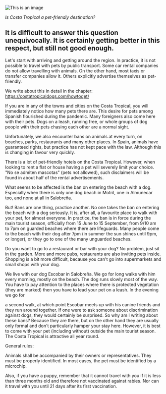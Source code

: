 
![This is an image](/img/salza.jpg)

*Is Costa Tropical a pet-friendly destination?*

## It is difficult to answer this question unequivocally. It is certainly getting better in this respect, but still not good enough. ##

Let's start with arriving and getting around the region. In practice, it is not possible to travel with pets by
public transport. Some car rental companies do not allow travelling with animals. On the other hand, most
taxis or transfer companies allow it. Others explicitly advertise themselves as pet-friendly. 

We write about this in detail in the chapter:
https://costatropicaldogs.com/howtoget/



If you are in any of the towns and cities on the Costa Tropical, you will immediately notice how many
pets there are. This desire for pets among Spanish flourished during the pandemic. Many foreigners also
come here with their pets. Dogs on a leash, running free, or whole groups of dog people with their pets
chasing each other are a normal sight.

Unfortunately, we also encounter bans on animals at every turn, on beaches, parks, restaurants and many
other places. In Spain, animals have guaranteed rights, but practice has not kept pace with the law.
Although this is changing in favour very quickly.

There is a lot of pet-friendly hotels on the Costa Tropical. However, when looking to rent a flat or house
having a pet will severely limit your choice. "No se admiten mascotas" (pets not allowed), such
disclaimers will be found in about half of the rental advertisements.

What seems to be affected is the ban on entering the beach with a dog. Especially when there is only one
dog beach in Motril, one in Almunecar too, and none at all in Salobreña.

But! Bans are one thing, practice another. No one takes the ban on entering the beach with a dog seriously.
It is, after all, a favourite place to walk with your pet, for almost everyone. In practice, the ban is in force
during the main tourist season, officially from 15 June to 15 September, from 9/10 am to 7pm on guarded
beaches where there are lifeguards. Many people come to the beach with their dog after 7pm (in summer
the sun shines until 9pm, or longer), or they go to one of the many unguarded beaches.

Do you want to go to a restaurant or bar with your dog? No problem, just sit in the garden. More and
more pubs, restaurants are also inviting pets inside. Shopping is a bit more difficult, because you can't go
into supermarkets and small shops with your dog.

We live with our dog Escobar in Salobreña. We go for long walks with him every morning, mostly on the
beach. The dog runs slowly most of the way. You have to pay attention to the places where there is
protected vegetation (they are marked) then you have to lead your pet on a leash. In the evening we go for

a second walk, at which point Escobar meets up with his canine friends and they run around together. If
one were to ask someone about discrimination against dogs, they would certainly be surprised.
So why am I writing about these bans? Because they are there, but on the other hand they are usually only
formal and don't particularly hamper your stay here.
However, it is best to come with your pet (including without) outside the main tourist season. The Costa
Tropical is attractive all year round.

General rules:

Animals shall be accompanied by their owners or representatives.
They must be properly identified.
In most cases, the pet must be identified by a microchip.

Also, if you have a puppy, remember that it cannot travel with you if it is less than three months old and
therefore not vaccinated against rabies. Nor can it travel with you until 21 days after its first vaccination.